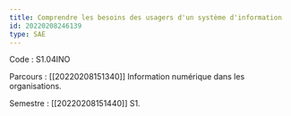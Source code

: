 ```yaml
---
title: Comprendre les besoins des usagers d'un système d'information
id: 20220208246139
type: SAE
---
```


Code : S1.04INO

Parcours : [[20220208151340]] Information numérique dans les organisations.

Semestre : [[20220208151440]] S1.